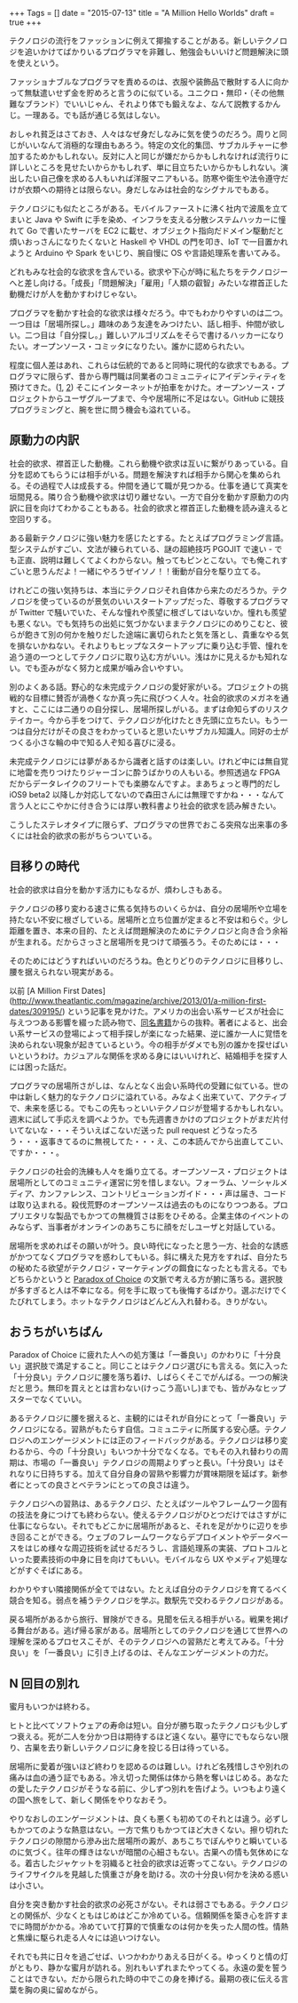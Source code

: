 +++
Tags = []
date = "2015-07-13"
title = "A Million Hello Worlds"
draft = true
+++

テクノロジの流行をファッションに例えて揶揄することがある。新しいテクノロジを追いかけてばかりいるプログラマを非難し、勉強会もいいけど問題解決に頭を使えという。

ファッショナブルなプログラマを責めるのは、衣服や装飾品で散財する人に向かって無駄遣いせず金を貯めろと言うのに似ている。ユニクロ・無印・（その他無難なブランド）でいいじゃん、それより体でも鍛えなよ、なんて説教するかんじ。一理ある。でも話が通じる気はしない。

おしゃれ貧乏はさておき、人々はなぜ身だしなみに気を使うのだろう。周りと同じがいいなんて消極的な理由もあろう。特定の文化的集団、サブカルチャーに参加するためかもしれない。反対に人と同じが嫌だからかもしれなければ流行りに詳しいところを見せたいからかもしれず、単に目立ちたいからかもしれない。演出したい自己像を求める人もいれば洋服マニアもいる。防寒や衛生や法令遵守だけが衣類への期待とは限らない。身だしなみは社会的なシグナルでもある。

テクノロジにも似たところがある。モバイルファーストに沸く社内で波風を立てまいと Java や Swift に手を染め、インフラを支える分散システムハッカーに憧れて Go で書いたサーバを EC2 に載せ、オブジェクト指向だドメイン駆動だと煩いおっさんになりたくないと Haskell や VHDL の門を叩き、IoT で一目置かれようと Arduino や Spark をいじり、腕自慢に OS や言語処理系を書いてみる。

どれもみな社会的な欲求を含んでいる。欲求や下心が時に私たちをテクノロジーへと差し向ける。「成長」「問題解決」「雇用」「人類の叡智」みたいな襟首正した動機だけが人を動かすわけじゃない。

プログラマを動かす社会的な欲求は様々だろう。中でもわかりやすいのは二つ。一つ目は「居場所探し。」趣味のあう友達をみつけたい、話し相手、仲間が欲しい。二つ目は「自分探し。」難しいアルゴリズムをそらで書けるハッカーになりたい。オープンソース・コミッタになりたい。誰かに認められたい。

程度に個人差はあれ、これらは伝統的であると同時に現代的な欲求でもある。プログラマに限らず、昔から専門職は同業者のコミュニティにアイデンティティを預けてきた。([1](http://www.amazon.co.jp/dp/4561233857), [2](http://www.amazon.co.jp/dp/0691127956/)) そこにインターネットが拍車をかけた。オープンソース・プロジェクトからユーザグループまで、今や居場所に不足はない。GitHub に競技プログラミングと、腕を世に問う機会も溢れている。

## 原動力の内訳

社会的欲求、襟首正した動機。これら動機や欲求は互いに繋がりあっている。自分を認めてもらうには相手がいる。問題を解決すれば相手から関心を集められる。その過程で人は成長する。仲間を通じて職が見つかる。仕事を通じて真実を垣間見る。隣り合う動機や欲求は切り離せない。一方で自分を動かす原動力の内訳に目を向けてわかることもある。社会的欲求と襟首正した動機を読み違えると空回りする。

ある最新テクノロジに強い魅力を感じたとする。たとえばプログラミング言語。型システムがすごい、文法が練られている、謎の超絶技巧 PGOJIT で速い - でも正直、説明は難しくてよくわからない。触ってもピンとこない。でも俺これすごいと思うんだよ！一緒にやろうぜイソノ！！衝動が自分を駆り立てる。

けれどこの強い気持ちは、本当にテクノロジそれ自体から来たのだろうか。テクノロジを使っているのが景気のいいスタートアップだった、尊敬するプログラマが Twitter で騒いでいた、そんな憧れや羨望に根ざしてはいないか。憧れも羨望も悪くない。でも気持ちの出処に気づかないままテクノロジにのめりこむと、彼らが飽きて別の何かを触りだした途端に裏切られたと気を落とし、貴重なやる気を損ないかねない。それよりもヒップなスタートアップに乗り込む手管、憧れを追う道の一つとしてテクノロジに取り込む方がいい。浅はかに見えるかも知れない。でも歪みがなく努力と成果が噛み合いやすい。

別のよくある話。野心的な未完成テクノロジの愛好家がいる。プロジェクトの挑戦的な目標に賛否が渦巻くなか真っ先に飛びつく人々。社会的欲求のメガネを通すと、ここには二通りの自分探し、居場所探しがいる。まずは命知らずのリスクテイカー。今から手をつけて、テクノロジが化けたとき先頭に立ちたい。もう一つは自分だけがその良さをわかっていると思いたいサブカル知識人。同好の士がつくる小さな輪の中で知る人ぞ知る喜びに浸る。

未完成テクノロジには夢があるから識者と話すのは楽しい。けれど中には無自覚に地雷を売りつけたりジャーゴンに酔うばかりの人もいる。参照透過な FPGA だからデータレイクのフリートでも楽勝なんですよ。まあちょっと専門的だし iOS9 beta2 以降しか対応してないので森田さんには無理ですかね・・・なんて言う人とにこやかに付き合うには厚い教科書より社会的欲求を読み解きたい。

こうしたステレオタイプに限らず、プログラマの世界でおこる突飛な出来事の多くには社会的欲求の影がちらついている。

## 目移りの時代

社会的欲求は自分を動かす活力にもなるが、煩わしさもある。

テクノロジの移り変わる速さに焦る気持ちのいくらかは、自分の居場所や立場を持たない不安に根ざしている。居場所と立ち位置が定まると不安は和らぐ。少し距離を置き、本来の目的、たとえば問題解決のためにテクノロジと向き合う余裕が生まれる。だからさっさと居場所を見つけて頑張ろう。そのためには・・・

そのためにはどうすればいいのだろうね。色とりどりのテクノロジに目移りし、腰を据えられない現実がある。

以前 [A Million First Dates] (http://www.theatlantic.com/magazine/archive/2013/01/a-million-first-dates/309195/) という記事を見かけた。アメリカの出会い系サービスが社会に与えつつある影響を綴った読み物で、[同名書籍](http://www.amazon.com/dp/B00EV4YYGC)からの抜粋。著者によると、出会い系サービスの登場によって相手探しが楽になった結果、逆に誰か一人に覚悟を決められない現象が起きているという。今の相手がダメでも別の誰かを探せばいいというわけ。カジュアルな関係を求める身にはいいけれど、結婚相手を探す人には困った話だ。

プログラマの居場所さがしは、なんとなく出会い系時代の受難に似ている。世の中は新しく魅力的なテクノロジに溢れている。みなよく出来ていて、アクティブで、未来を感じる。でもこの先もっといいテクノロジが登場するかもしれない。週末に試して手応えを調べようか。でも先週書きかけのプロジェクトがまだ片付いてないな・・・そういえばこないだ送った pull request どうなったろう・・・返事きてるのに無視してた・・・え、この本読んでから出直してこい、ですか・・・。

テクノロジの社会的洗練も人々を煽り立てる。オープンソース・プロジェクトは居場所としてのコミュニティ運営に労を惜しまない。フォーラム、ソーシャルメディア、カンファレンス、コントリビューションガイド・・・声は届き、コードは取り込まれる。殺伐荒野のオープンソースは過去のものになりつつある。プロプリエタリな製品でもかつての無機質さは影をひそめる。企業主体のイベントのみならず、当事者がオンラインのあちこちに顔をだしユーザと対話している。

居場所を求めればその願いが叶う。良い時代になったと思う一方、社会的な誘惑がかつてなくプログラマを惑わしてもいる。斜に構えた見方をすれば、自分たちの秘めたる欲望がテクノロジ・マーケティングの餌食になったとも言える。でもどちらかというと [Paradox of Choice](http://www.amazon.co.jp/dp/4270000384/) の文脈で考える方が腑に落ちる。選択肢が多すぎると人は不幸になる。何を手に取っても後悔するばかり。選ぶだけでくたびれてしまう。ホットなテクノロジはどんどん入れ替わる。きりがない。

## おうちがいちばん

Paradox of Choice に疲れた人への処方箋は「一番良い」のかわりに「十分良い」選択肢で満足すること。同じことはテクノロジ選びにも言える。気に入った「十分良い」テクノロジに腰を落ち着け、しばらくそこでがんばる。一つの解決だと思う。無印を買えととは言わない(けっこう高いし)までも、皆がみなヒップスターでなくていい。

あるテクノロジに腰を据えると、主観的にはそれが自分にとって「一番良い」テクノロジになる。習熟がもたらす自信。コミュニティに所属する安心感。テクノロジへのエンゲージメントには正のフィードバックがある。テクノロジは移り変わるから、今の「十分良い」もいつか十分でなくなる。でもその入れ替わりの周期は、市場の「一番良い」テクノロジの周期よりずっと長い。「十分良い」はそれなりに日持ちする。加えて自分自身の習熟や影響力が賞味期限を延ばす。新参者にとっての良さとベテランにとっての良さは違う。

テクノロジへの習熟は、あるテクノロジ、たとえばツールやフレームワーク固有の技法を身につけても終わらない。使えるテクノロジがひとつだけではさすがに仕事にならない。それでもどこかに居場所があると、それを足がかりに辺りを歩き回ることができる。ウェブのフレームワークならデプロイメントやデータベースをはじめ様々な周辺技術を試せるだろうし、言語処理系の実装、プロトコルといった要素技術の中身に目を向けてもいい。モバイルなら UX やメディア処理などがすぐそばにある。

わかりやすい隣接関係が全てではない。たとえば自分のテクノロジを育てるべく競合を知る。弱点を補うテクノロジを学ぶ。数駅先で交わるテクノロジがある。

戻る場所があるから旅行、冒険ができる。見聞を伝える相手がいる。戦果を掲げる舞台がある。逃げ帰る家がある。居場所としてのテクノロジを通じて世界への理解を深めるプロセスこそが、そのテクノロジへの習熟だと考えてみる。「十分良い」を「一番良い」に引き上げるのは、そんなエンゲージメントの力だ。

## N 回目の別れ

蜜月もいつかは終わる。

ヒトと比べてソフトウェアの寿命は短い。自分が勝ち取ったテクノロジも少しずつ衰える。死が二人を分かつ日は期待するほど遠くない。墓守にでもならない限り、古巣を去り新しいテクノロジに身を投じる日は待っている。

居場所に愛着が強いほど終わりを認めるのは難しい。けれど名残惜しさや別れの痛みは血の通う証でもある。冷え切った関係は体から熱を奪いはじめる。あなたの愛したテクノロジがそうなる前に、少しずつ別れを告げよう。いつもより遠くの国へ旅をして、新しく関係をやりなおそう。

やりなおしのエンゲージメントは、良くも悪くも初めてのそれとは違う。必ずしもかつてのような熱意はない。一方で焦りもかつてほど大きくない。擦り切れたテクノロジの隙間から滲み出た居場所の澱が、あちこちでぼんやりと瞬いているのに気づく。往年の輝きはないが暗闇の心細さもない。古巣への情も気休めになる。着古したジャケットを羽織ると社会的欲求は近寄ってこない。テクノロジのライフサイクルを見越した慎重さが身を助ける。次の十分良い何かを決める惑いは小さい。

自分を突き動かす社会的欲求の必死さがない。それは弱さでもある。テクノロジとの関係が、少なくともはじめはどこか冷めている。信頼関係を築き心を許すまでに時間がかかる。冷めていて打算的で慎重なのは何かを失った人間の性。情熱と焦燥に駆られ走る人々には追いつけない。

それでも共に日々を過ごせば、いつかわかりあえる日がくる。ゆっくりと情の灯がともり、静かな蜜月が訪れる。別れもいずれまたやってくる。永遠の愛を誓うことはできない。だから限られた時の中でこの身を捧げる。最期の夜に伝える言葉を胸の奥に留めながら。

